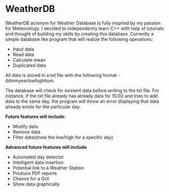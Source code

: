 # WeatherDB

WeatherDB acronym for Weather Database is fully inspired by my passion for Meteorology. I decided to independently learn C++ with help of tutorials and thought of building my skills by creating this database.
Currently a simple database like program that will realize the following operations:
<ul>
<li> Input data 
<li> Read data
<li> Calculate mean
<li> Duplicated data
</ul>
All data is stored in a txt file with the following format - ddmmyearlowhighhum.

The database will check for existent data before writing to the txt file. For instance, if the txt file already has already data for 15/02 and tries to add data to the same day, the program will throw an error displaying that data already exists for the particular day. 

<b>Future features will include:</b>
<ul>
<li> Modify data
<li> Remove data
<li> Filter data(show the low/high for a specific day)
</ul>
<b> Advanced future features will include</b>
<ul>
<li> Automated day detector
<li> Intelligent data insertion
<li> Potential link to a Weather Station
<li> Produce PDF reports
<li> Chance for a GUI
<li> Show data graphically
</ul>
